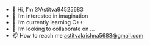 - 👋 Hi, I’m @Astitva94525683
- 👀 I’m interested in imagination 
- 🌱 I’m currently learning C++
- 💞️ I’m looking to collaborate on ...
- 📫 How to reach me astitvakrishna5683@gmail.com

<!---
Astitva94525683/Astitva94525683 is a ✨ special ✨ repository because its `README.md` (this file) appears on your GitHub profile.
You can click the Preview link to take a look at your changes.
--->
